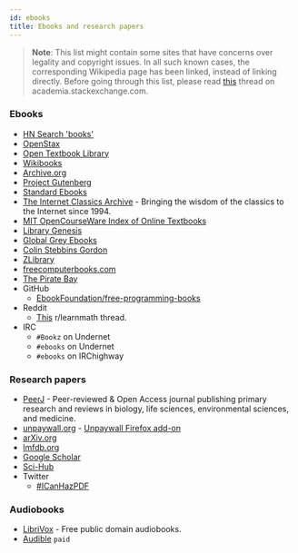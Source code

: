 ```yaml
---
id: ebooks
title: Ebooks and research papers
---
```


> **Note**: This list might contain some sites that have concerns over legality and copyright issues. In all such known cases, the corresponding Wikipedia page has been linked, instead of linking directly. Before going through this list, please read [this](https://academia.stackexchange.com/questions/112509/legality-of-downloading-books-from-websites-such-as-library-genesis) thread on academia.stackexchange.com.

### Ebooks

- [HN Search 'books'](https://hn.algolia.com/?dateRange=all&page=0&prefix=true&query=books&sort=byPopularity&type=story)
- [OpenStax](https://openstax.org/)
- [Open Textbook Library](https://open.umn.edu/opentextbooks/)
- [Wikibooks](https://en.wikibooks.org/wiki/Main_Page)
- [Archive.org](https://archive.org/)
- [Project Gutenberg](https://www.gutenberg.org/)
- [Standard Ebooks](https://standardebooks.org/)
- [The Internet Classics Archive](http://classics.mit.edu/) - Bringing the wisdom of the classics to the Internet since 1994.
- [MIT OpenCourseWare Index of Online Textbooks](https://ocw.mit.edu/courses/online-textbooks/)
- [Library Genesis](http://en.wikipedia.org/wiki/Library_Genesis)
- [Global Grey Ebooks](https://www.globalgreyebooks.com/)
- [Colin Stebbins Gordon](https://csgordon.github.io/books.html)
- [ZLibrary](https://b-ok.org/)
- [freecomputerbooks.com](http://freecomputerbooks.com/)
- [The Pirate Bay](https://en.wikipedia.org/wiki/The_Pirate_Bay)
- GitHub
  - [EbookFoundation/free-programming-books](https://github.com/EbookFoundation/free-programming-books)
- Reddit
  - [This](https://www.reddit.com/r/learnmath/comments/8p922p/list_of_websites_ebooks_downloads_etc_for_mobile/?utm_source=share&utm_medium=web2x) r/learnmath thread.
- IRC
  - `#Bookz` on Undernet
  - `#ebooks` on Undernet
  - `#ebooks` on IRChighway

### Research papers

- [PeerJ](https://peerj.com/) - Peer-reviewed & Open Access journal publishing primary research and reviews in biology, life sciences, environmental sciences, and medicine.
- [unpaywall.org](https://unpaywall.org/) - [Unpaywall Firefox add-on](https://addons.mozilla.org/en-US/firefox/addon/unpaywall)
- [arXiv.org](https://arxiv.org/)
- [lmfdb.org](http://www.lmfdb.org/)
- [Google Scholar](https://scholar.google.com/)
- [Sci-Hub](https://en.wikipedia.org/wiki/Sci-Hub)
- Twitter
  - [#ICanHazPDF](https://en.wikipedia.org/wiki/ICanHazPDF)

### Audiobooks

- [LibriVox](https://librivox.org/) - Free public domain audiobooks.
- [Audible](https://www.audible.co.uk/) `paid`
